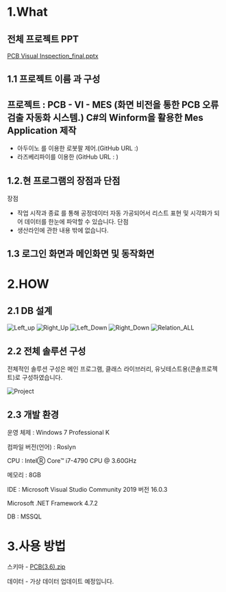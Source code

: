 1.What
==
전체 프로젝트 PPT
--
[PCB Visual Inspection_final.pptx](https://github.com/blackzero23/PCB-VI-MES-/files/3586225/PCB.Visual.Inspection_final.pptx)

1.1 프로젝트 이름 과 구성
--
 프로젝트 : PCB - VI - MES  (화면 비전을 통한 PCB 오류 검출 자동화 시스템.)
 C#의 Winform을 활용한 Mes Application 제작 
----
- 아두이노 를 이용한 로봇팔 제어.(GitHub URL :)  
- 라즈베리파이를 이용한 (GitHub URL : )

1.2.현 프로그램의 장점과 단점
--

장점 
  - 작업 시작과 종료 를 통해 공정데이터 자동 가공되어서 리스트 표현 및 시각화가 되어 데이터를 한눈에 파악할 수 있습니다.
단점
 - 생산라인에 관한 내용 밖에 없습니다.

1.3 로그인 화면과 메인화면 및 동작화면
--

 
2.HOW
==

2.1 DB 설계
--
![Left_up](https://user-images.githubusercontent.com/49605999/63368336-a7e96380-c3b8-11e9-9f5e-cf61a22a8c7d.png)
![Right_Up](https://user-images.githubusercontent.com/49605999/63368339-a91a9080-c3b8-11e9-8726-c1068f923ec3.png)
![Left_Down](https://user-images.githubusercontent.com/49605999/63368342-aa4bbd80-c3b8-11e9-8821-e504f839f9ba.png)
![Right_Down](https://user-images.githubusercontent.com/49605999/63368345-ac158100-c3b8-11e9-94d8-9407e885e664.png)
![Relation_ALL](https://user-images.githubusercontent.com/49605999/63368350-ad46ae00-c3b8-11e9-9ac4-3e57fd4b5b60.png)


2.2 전체 솔루션 구성
--

전체적인 솔루션 구성은 메인 프로그램, 클래스 라이브러리, 유닛테스트용(콘솔프로젝트)로 구성하였습니다.

![Project](https://user-images.githubusercontent.com/49605999/63368503-06aedd00-c3b9-11e9-97be-03f6ffd12b98.png)

 
2.3 개발 환경
--
운영 체제 : Windows 7 Professional K

컴파일 버전(언어) : Roslyn

CPU : IntelⓇ Core™ i7-4790 CPU @ 3.60GHz

메모리 : 8GB

IDE : Microsoft Visual Studio Community 2019 버전 16.0.3

Microsoft .NET Framework 4.7.2

DB : MSSQL

3.사용 방법
==

스키마 - [PCB(3.6).zip](https://github.com/blackzero23/PCB-VI-MES-/files/3521776/PCB.3.6.zip)

데이터 - 가상 데이터 업데이트 예정입니다.





